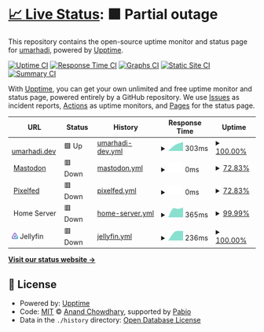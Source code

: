 # [📈 Live Status](https://status.umarhadi.dev): <!--live status--> **🟧 Partial outage**

This repository contains the open-source uptime monitor and status page for [umarhadi](https://umarhadi.dev), powered by [Upptime](https://github.com/upptime/upptime).

[![Uptime CI](https://github.com/umarhadi/upptime/workflows/Uptime%20CI/badge.svg)](https://github.com/umarhadi/upptime/actions?query=workflow%3A%22Uptime+CI%22)
[![Response Time CI](https://github.com/umarhadi/upptime/workflows/Response%20Time%20CI/badge.svg)](https://github.com/umarhadi/upptime/actions?query=workflow%3A%22Response+Time+CI%22)
[![Graphs CI](https://github.com/umarhadi/upptime/workflows/Graphs%20CI/badge.svg)](https://github.com/umarhadi/upptime/actions?query=workflow%3A%22Graphs+CI%22)
[![Static Site CI](https://github.com/umarhadi/upptime/workflows/Static%20Site%20CI/badge.svg)](https://github.com/umarhadi/upptime/actions?query=workflow%3A%22Static+Site+CI%22)
[![Summary CI](https://github.com/umarhadi/upptime/workflows/Summary%20CI/badge.svg)](https://github.com/umarhadi/upptime/actions?query=workflow%3A%22Summary+CI%22)

With [Upptime](https://upptime.js.org), you can get your own unlimited and free uptime monitor and status page, powered entirely by a GitHub repository. We use [Issues](https://github.com/umarhadi/upptime/issues) as incident reports, [Actions](https://github.com/umarhadi/upptime/actions) as uptime monitors, and [Pages](https://status.umarhadi.dev) for the status page.

<!--start: status pages-->
<!-- This summary is generated by Upptime (https://github.com/upptime/upptime) -->
<!-- Do not edit this manually, your changes will be overwritten -->
<!-- prettier-ignore -->
| URL | Status | History | Response Time | Uptime |
| --- | ------ | ------- | ------------- | ------ |
| <img alt="" src="https://icons.duckduckgo.com/ip3/umarhadi.dev.ico" height="13"> [umarhadi.dev](https://umarhadi.dev) | 🟩 Up | [umarhadi-dev.yml](https://github.com/umarhadi/upptime/commits/HEAD/history/umarhadi-dev.yml) | <details><summary><img alt="Response time graph" src="./graphs/umarhadi-dev/response-time-week.png" height="20"> 303ms</summary><br><a href="https://status.umarhadi.dev/history/umarhadi-dev"><img alt="Response time 342" src="https://img.shields.io/endpoint?url=https%3A%2F%2Fraw.githubusercontent.com%2Fumarhadi%2Fupptime%2FHEAD%2Fapi%2Fumarhadi-dev%2Fresponse-time.json"></a><br><a href="https://status.umarhadi.dev/history/umarhadi-dev"><img alt="24-hour response time 355" src="https://img.shields.io/endpoint?url=https%3A%2F%2Fraw.githubusercontent.com%2Fumarhadi%2Fupptime%2FHEAD%2Fapi%2Fumarhadi-dev%2Fresponse-time-day.json"></a><br><a href="https://status.umarhadi.dev/history/umarhadi-dev"><img alt="7-day response time 303" src="https://img.shields.io/endpoint?url=https%3A%2F%2Fraw.githubusercontent.com%2Fumarhadi%2Fupptime%2FHEAD%2Fapi%2Fumarhadi-dev%2Fresponse-time-week.json"></a><br><a href="https://status.umarhadi.dev/history/umarhadi-dev"><img alt="30-day response time 303" src="https://img.shields.io/endpoint?url=https%3A%2F%2Fraw.githubusercontent.com%2Fumarhadi%2Fupptime%2FHEAD%2Fapi%2Fumarhadi-dev%2Fresponse-time-month.json"></a><br><a href="https://status.umarhadi.dev/history/umarhadi-dev"><img alt="1-year response time 342" src="https://img.shields.io/endpoint?url=https%3A%2F%2Fraw.githubusercontent.com%2Fumarhadi%2Fupptime%2FHEAD%2Fapi%2Fumarhadi-dev%2Fresponse-time-year.json"></a></details> | <details><summary><a href="https://status.umarhadi.dev/history/umarhadi-dev">100.00%</a></summary><a href="https://status.umarhadi.dev/history/umarhadi-dev"><img alt="All-time uptime 100.00%" src="https://img.shields.io/endpoint?url=https%3A%2F%2Fraw.githubusercontent.com%2Fumarhadi%2Fupptime%2FHEAD%2Fapi%2Fumarhadi-dev%2Fuptime.json"></a><br><a href="https://status.umarhadi.dev/history/umarhadi-dev"><img alt="24-hour uptime 100.00%" src="https://img.shields.io/endpoint?url=https%3A%2F%2Fraw.githubusercontent.com%2Fumarhadi%2Fupptime%2FHEAD%2Fapi%2Fumarhadi-dev%2Fuptime-day.json"></a><br><a href="https://status.umarhadi.dev/history/umarhadi-dev"><img alt="7-day uptime 100.00%" src="https://img.shields.io/endpoint?url=https%3A%2F%2Fraw.githubusercontent.com%2Fumarhadi%2Fupptime%2FHEAD%2Fapi%2Fumarhadi-dev%2Fuptime-week.json"></a><br><a href="https://status.umarhadi.dev/history/umarhadi-dev"><img alt="30-day uptime 100.00%" src="https://img.shields.io/endpoint?url=https%3A%2F%2Fraw.githubusercontent.com%2Fumarhadi%2Fupptime%2FHEAD%2Fapi%2Fumarhadi-dev%2Fuptime-month.json"></a><br><a href="https://status.umarhadi.dev/history/umarhadi-dev"><img alt="1-year uptime 100.00%" src="https://img.shields.io/endpoint?url=https%3A%2F%2Fraw.githubusercontent.com%2Fumarhadi%2Fupptime%2FHEAD%2Fapi%2Fumarhadi-dev%2Fuptime-year.json"></a></details>
| <img alt="" src="https://icons.duckduckgo.com/ip3/kawakawa.fun.ico" height="13"> [Mastodon](https://kawakawa.fun) | 🟥 Down | [mastodon.yml](https://github.com/umarhadi/upptime/commits/HEAD/history/mastodon.yml) | <details><summary><img alt="Response time graph" src="./graphs/mastodon/response-time-week.png" height="20"> 0ms</summary><br><a href="https://status.umarhadi.dev/history/mastodon"><img alt="Response time 728" src="https://img.shields.io/endpoint?url=https%3A%2F%2Fraw.githubusercontent.com%2Fumarhadi%2Fupptime%2FHEAD%2Fapi%2Fmastodon%2Fresponse-time.json"></a><br><a href="https://status.umarhadi.dev/history/mastodon"><img alt="24-hour response time 0" src="https://img.shields.io/endpoint?url=https%3A%2F%2Fraw.githubusercontent.com%2Fumarhadi%2Fupptime%2FHEAD%2Fapi%2Fmastodon%2Fresponse-time-day.json"></a><br><a href="https://status.umarhadi.dev/history/mastodon"><img alt="7-day response time 0" src="https://img.shields.io/endpoint?url=https%3A%2F%2Fraw.githubusercontent.com%2Fumarhadi%2Fupptime%2FHEAD%2Fapi%2Fmastodon%2Fresponse-time-week.json"></a><br><a href="https://status.umarhadi.dev/history/mastodon"><img alt="30-day response time 0" src="https://img.shields.io/endpoint?url=https%3A%2F%2Fraw.githubusercontent.com%2Fumarhadi%2Fupptime%2FHEAD%2Fapi%2Fmastodon%2Fresponse-time-month.json"></a><br><a href="https://status.umarhadi.dev/history/mastodon"><img alt="1-year response time 728" src="https://img.shields.io/endpoint?url=https%3A%2F%2Fraw.githubusercontent.com%2Fumarhadi%2Fupptime%2FHEAD%2Fapi%2Fmastodon%2Fresponse-time-year.json"></a></details> | <details><summary><a href="https://status.umarhadi.dev/history/mastodon">72.83%</a></summary><a href="https://status.umarhadi.dev/history/mastodon"><img alt="All-time uptime 99.45%" src="https://img.shields.io/endpoint?url=https%3A%2F%2Fraw.githubusercontent.com%2Fumarhadi%2Fupptime%2FHEAD%2Fapi%2Fmastodon%2Fuptime.json"></a><br><a href="https://status.umarhadi.dev/history/mastodon"><img alt="24-hour uptime 0.00%" src="https://img.shields.io/endpoint?url=https%3A%2F%2Fraw.githubusercontent.com%2Fumarhadi%2Fupptime%2FHEAD%2Fapi%2Fmastodon%2Fuptime-day.json"></a><br><a href="https://status.umarhadi.dev/history/mastodon"><img alt="7-day uptime 72.83%" src="https://img.shields.io/endpoint?url=https%3A%2F%2Fraw.githubusercontent.com%2Fumarhadi%2Fupptime%2FHEAD%2Fapi%2Fmastodon%2Fuptime-week.json"></a><br><a href="https://status.umarhadi.dev/history/mastodon"><img alt="30-day uptime 93.75%" src="https://img.shields.io/endpoint?url=https%3A%2F%2Fraw.githubusercontent.com%2Fumarhadi%2Fupptime%2FHEAD%2Fapi%2Fmastodon%2Fuptime-month.json"></a><br><a href="https://status.umarhadi.dev/history/mastodon"><img alt="1-year uptime 99.45%" src="https://img.shields.io/endpoint?url=https%3A%2F%2Fraw.githubusercontent.com%2Fumarhadi%2Fupptime%2FHEAD%2Fapi%2Fmastodon%2Fuptime-year.json"></a></details>
| <img alt="" src="https://icons.duckduckgo.com/ip3/pixelfed.kawakawa.fun.ico" height="13"> [Pixelfed](https://pixelfed.kawakawa.fun) | 🟥 Down | [pixelfed.yml](https://github.com/umarhadi/upptime/commits/HEAD/history/pixelfed.yml) | <details><summary><img alt="Response time graph" src="./graphs/pixelfed/response-time-week.png" height="20"> 0ms</summary><br><a href="https://status.umarhadi.dev/history/pixelfed"><img alt="Response time 2596" src="https://img.shields.io/endpoint?url=https%3A%2F%2Fraw.githubusercontent.com%2Fumarhadi%2Fupptime%2FHEAD%2Fapi%2Fpixelfed%2Fresponse-time.json"></a><br><a href="https://status.umarhadi.dev/history/pixelfed"><img alt="24-hour response time 0" src="https://img.shields.io/endpoint?url=https%3A%2F%2Fraw.githubusercontent.com%2Fumarhadi%2Fupptime%2FHEAD%2Fapi%2Fpixelfed%2Fresponse-time-day.json"></a><br><a href="https://status.umarhadi.dev/history/pixelfed"><img alt="7-day response time 0" src="https://img.shields.io/endpoint?url=https%3A%2F%2Fraw.githubusercontent.com%2Fumarhadi%2Fupptime%2FHEAD%2Fapi%2Fpixelfed%2Fresponse-time-week.json"></a><br><a href="https://status.umarhadi.dev/history/pixelfed"><img alt="30-day response time 0" src="https://img.shields.io/endpoint?url=https%3A%2F%2Fraw.githubusercontent.com%2Fumarhadi%2Fupptime%2FHEAD%2Fapi%2Fpixelfed%2Fresponse-time-month.json"></a><br><a href="https://status.umarhadi.dev/history/pixelfed"><img alt="1-year response time 2596" src="https://img.shields.io/endpoint?url=https%3A%2F%2Fraw.githubusercontent.com%2Fumarhadi%2Fupptime%2FHEAD%2Fapi%2Fpixelfed%2Fresponse-time-year.json"></a></details> | <details><summary><a href="https://status.umarhadi.dev/history/pixelfed">72.83%</a></summary><a href="https://status.umarhadi.dev/history/pixelfed"><img alt="All-time uptime 99.45%" src="https://img.shields.io/endpoint?url=https%3A%2F%2Fraw.githubusercontent.com%2Fumarhadi%2Fupptime%2FHEAD%2Fapi%2Fpixelfed%2Fuptime.json"></a><br><a href="https://status.umarhadi.dev/history/pixelfed"><img alt="24-hour uptime 0.00%" src="https://img.shields.io/endpoint?url=https%3A%2F%2Fraw.githubusercontent.com%2Fumarhadi%2Fupptime%2FHEAD%2Fapi%2Fpixelfed%2Fuptime-day.json"></a><br><a href="https://status.umarhadi.dev/history/pixelfed"><img alt="7-day uptime 72.83%" src="https://img.shields.io/endpoint?url=https%3A%2F%2Fraw.githubusercontent.com%2Fumarhadi%2Fupptime%2FHEAD%2Fapi%2Fpixelfed%2Fuptime-week.json"></a><br><a href="https://status.umarhadi.dev/history/pixelfed"><img alt="30-day uptime 93.75%" src="https://img.shields.io/endpoint?url=https%3A%2F%2Fraw.githubusercontent.com%2Fumarhadi%2Fupptime%2FHEAD%2Fapi%2Fpixelfed%2Fuptime-month.json"></a><br><a href="https://status.umarhadi.dev/history/pixelfed"><img alt="1-year uptime 99.45%" src="https://img.shields.io/endpoint?url=https%3A%2F%2Fraw.githubusercontent.com%2Fumarhadi%2Fupptime%2FHEAD%2Fapi%2Fpixelfed%2Fuptime-year.json"></a></details>
| <img alt="" src="https://static.thenounproject.com/png/1306725-200.png" height="13"> Home Server | 🟥 Down | [home-server.yml](https://github.com/umarhadi/upptime/commits/HEAD/history/home-server.yml) | <details><summary><img alt="Response time graph" src="./graphs/home-server/response-time-week.png" height="20"> 365ms</summary><br><a href="https://status.umarhadi.dev/history/home-server"><img alt="Response time 323" src="https://img.shields.io/endpoint?url=https%3A%2F%2Fraw.githubusercontent.com%2Fumarhadi%2Fupptime%2FHEAD%2Fapi%2Fhome-server%2Fresponse-time.json"></a><br><a href="https://status.umarhadi.dev/history/home-server"><img alt="24-hour response time 367" src="https://img.shields.io/endpoint?url=https%3A%2F%2Fraw.githubusercontent.com%2Fumarhadi%2Fupptime%2FHEAD%2Fapi%2Fhome-server%2Fresponse-time-day.json"></a><br><a href="https://status.umarhadi.dev/history/home-server"><img alt="7-day response time 365" src="https://img.shields.io/endpoint?url=https%3A%2F%2Fraw.githubusercontent.com%2Fumarhadi%2Fupptime%2FHEAD%2Fapi%2Fhome-server%2Fresponse-time-week.json"></a><br><a href="https://status.umarhadi.dev/history/home-server"><img alt="30-day response time 365" src="https://img.shields.io/endpoint?url=https%3A%2F%2Fraw.githubusercontent.com%2Fumarhadi%2Fupptime%2FHEAD%2Fapi%2Fhome-server%2Fresponse-time-month.json"></a><br><a href="https://status.umarhadi.dev/history/home-server"><img alt="1-year response time 323" src="https://img.shields.io/endpoint?url=https%3A%2F%2Fraw.githubusercontent.com%2Fumarhadi%2Fupptime%2FHEAD%2Fapi%2Fhome-server%2Fresponse-time-year.json"></a></details> | <details><summary><a href="https://status.umarhadi.dev/history/home-server">99.99%</a></summary><a href="https://status.umarhadi.dev/history/home-server"><img alt="All-time uptime 99.99%" src="https://img.shields.io/endpoint?url=https%3A%2F%2Fraw.githubusercontent.com%2Fumarhadi%2Fupptime%2FHEAD%2Fapi%2Fhome-server%2Fuptime.json"></a><br><a href="https://status.umarhadi.dev/history/home-server"><img alt="24-hour uptime 99.91%" src="https://img.shields.io/endpoint?url=https%3A%2F%2Fraw.githubusercontent.com%2Fumarhadi%2Fupptime%2FHEAD%2Fapi%2Fhome-server%2Fuptime-day.json"></a><br><a href="https://status.umarhadi.dev/history/home-server"><img alt="7-day uptime 99.99%" src="https://img.shields.io/endpoint?url=https%3A%2F%2Fraw.githubusercontent.com%2Fumarhadi%2Fupptime%2FHEAD%2Fapi%2Fhome-server%2Fuptime-week.json"></a><br><a href="https://status.umarhadi.dev/history/home-server"><img alt="30-day uptime 100.00%" src="https://img.shields.io/endpoint?url=https%3A%2F%2Fraw.githubusercontent.com%2Fumarhadi%2Fupptime%2FHEAD%2Fapi%2Fhome-server%2Fuptime-month.json"></a><br><a href="https://status.umarhadi.dev/history/home-server"><img alt="1-year uptime 99.99%" src="https://img.shields.io/endpoint?url=https%3A%2F%2Fraw.githubusercontent.com%2Fumarhadi%2Fupptime%2FHEAD%2Fapi%2Fhome-server%2Fuptime-year.json"></a></details>
| <img alt="" src="https://github.com/walkxcode/dashboard-icons/raw/main/svg/jellyfin.svg" height="13"> Jellyfin | 🟥 Down | [jellyfin.yml](https://github.com/umarhadi/upptime/commits/HEAD/history/jellyfin.yml) | <details><summary><img alt="Response time graph" src="./graphs/jellyfin/response-time-week.png" height="20"> 236ms</summary><br><a href="https://status.umarhadi.dev/history/jellyfin"><img alt="Response time 511" src="https://img.shields.io/endpoint?url=https%3A%2F%2Fraw.githubusercontent.com%2Fumarhadi%2Fupptime%2FHEAD%2Fapi%2Fjellyfin%2Fresponse-time.json"></a><br><a href="https://status.umarhadi.dev/history/jellyfin"><img alt="24-hour response time 239" src="https://img.shields.io/endpoint?url=https%3A%2F%2Fraw.githubusercontent.com%2Fumarhadi%2Fupptime%2FHEAD%2Fapi%2Fjellyfin%2Fresponse-time-day.json"></a><br><a href="https://status.umarhadi.dev/history/jellyfin"><img alt="7-day response time 236" src="https://img.shields.io/endpoint?url=https%3A%2F%2Fraw.githubusercontent.com%2Fumarhadi%2Fupptime%2FHEAD%2Fapi%2Fjellyfin%2Fresponse-time-week.json"></a><br><a href="https://status.umarhadi.dev/history/jellyfin"><img alt="30-day response time 236" src="https://img.shields.io/endpoint?url=https%3A%2F%2Fraw.githubusercontent.com%2Fumarhadi%2Fupptime%2FHEAD%2Fapi%2Fjellyfin%2Fresponse-time-month.json"></a><br><a href="https://status.umarhadi.dev/history/jellyfin"><img alt="1-year response time 511" src="https://img.shields.io/endpoint?url=https%3A%2F%2Fraw.githubusercontent.com%2Fumarhadi%2Fupptime%2FHEAD%2Fapi%2Fjellyfin%2Fresponse-time-year.json"></a></details> | <details><summary><a href="https://status.umarhadi.dev/history/jellyfin">100.00%</a></summary><a href="https://status.umarhadi.dev/history/jellyfin"><img alt="All-time uptime 100.00%" src="https://img.shields.io/endpoint?url=https%3A%2F%2Fraw.githubusercontent.com%2Fumarhadi%2Fupptime%2FHEAD%2Fapi%2Fjellyfin%2Fuptime.json"></a><br><a href="https://status.umarhadi.dev/history/jellyfin"><img alt="24-hour uptime 100.00%" src="https://img.shields.io/endpoint?url=https%3A%2F%2Fraw.githubusercontent.com%2Fumarhadi%2Fupptime%2FHEAD%2Fapi%2Fjellyfin%2Fuptime-day.json"></a><br><a href="https://status.umarhadi.dev/history/jellyfin"><img alt="7-day uptime 100.00%" src="https://img.shields.io/endpoint?url=https%3A%2F%2Fraw.githubusercontent.com%2Fumarhadi%2Fupptime%2FHEAD%2Fapi%2Fjellyfin%2Fuptime-week.json"></a><br><a href="https://status.umarhadi.dev/history/jellyfin"><img alt="30-day uptime 100.00%" src="https://img.shields.io/endpoint?url=https%3A%2F%2Fraw.githubusercontent.com%2Fumarhadi%2Fupptime%2FHEAD%2Fapi%2Fjellyfin%2Fuptime-month.json"></a><br><a href="https://status.umarhadi.dev/history/jellyfin"><img alt="1-year uptime 100.00%" src="https://img.shields.io/endpoint?url=https%3A%2F%2Fraw.githubusercontent.com%2Fumarhadi%2Fupptime%2FHEAD%2Fapi%2Fjellyfin%2Fuptime-year.json"></a></details>

<!--end: status pages-->

[**Visit our status website →**](https://status.umarhadi.dev)

## 📄 License

- Powered by: [Upptime](https://github.com/upptime/upptime)
- Code: [MIT](./LICENSE) © [Anand Chowdhary](https://anandchowdhary.com), supported by [Pabio](https://pabio.com)
- Data in the `./history` directory: [Open Database License](https://opendatacommons.org/licenses/odbl/1-0/)
